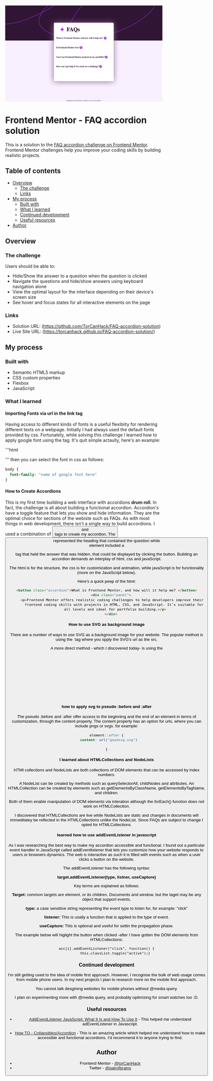 ![Solution Preview](image.png)

# Frontend Mentor - FAQ accordion solution

This is a solution to the [FAQ accordion challenge on Frontend Mentor](https://www.frontendmentor.io/challenges/faq-accordion-wyfFdeBwBz). Frontend Mentor challenges help you improve your coding skills by building realistic projects.

## Table of contents

- [Overview](#overview)
  - [The challenge](#the-challenge)
  - [Links](#links)
- [My process](#my-process)
  - [Built with](#built-with)
  - [What I learned](#what-i-learned)
  - [Continued development](#continued-development)
  - [Useful resources](#useful-resources)
- [Author](#author)

## Overview

### The challenge

Users should be able to:

- Hide/Show the answer to a question when the question is clicked
- Navigate the questions and hide/show answers using keyboard navigation alone
- View the optimal layout for the interface depending on their device's screen size
- See hover and focus states for all interactive elements on the page

### Links

- Solution URL: (https://github.com/TorCanHack/FAQ-accordion-solution)
- Live Site URL: (https://torcanhack.github.io/FAQ-accordion-solution/)

## My process

### Built with

- Semantic HTML5 markup
- CSS custom properties
- Flexbox
- JavaScript

### What I learned

#### Importing Fonts via url in the link tag

Having access to different kinds of fonts is a useful flexibiity for rendering different texts on a webpage. Initially I had always used the default fonts provided by css. Fortunately, while solving this challenge I learned how to apply google font using the <link> tag. It's quit simple actaully, here's an example:

'''html
<link rel="stylesheet" href="inlcude google font url here">
'''
then you can select the font in css as follows:

````css
body {
  font-family: "name of google font here"
}
````

#### How to Create Accordions

This is my first time building a web interface with accordions **drum roll**. In fact, the challenge is all about building a functional accordion. Accordion's have a toggle feature that lets you show and hide information. They are the optimal choice for sections of the webiste such as FAQs. As with most things in web development, there isn't a single way to build accordions. I used a combination of <button> and <div> tags to create my accordion. The <button> represented the heading that contained the question while <div> element included a <p> tag that held the answer that was hidden, that could be displayed by clicking the button. Building an accordion demands an interplay of html, css and javaScript.

The html is for the structure, the css is for customization and animation, while javaScript is for functionality (more on the JavaScript below).

Here's a quick peep of the html:

````html
<button class="accordion">What is Frontend Mentor, and how will it help me? </button>
    <div class="panel">
      <p>Frontend Mentor offers realistic coding challenges to help developers improve their 
        frontend coding skills with projects in HTML, CSS, and JavaScript. It's suitable for 
        all levels and ideal for portfolio building.</p>
    </div>
````

#### How to use SVG as background image

There are a number of ways to use SVG as a background image for your website. The popular method is using the <img> tag where you spply the SVG's url as the src.

A more direct method - which I discovered today- is using the <svg> tag itself where you input the XML code that was used to build the svg. This is useful if the svg is in your local storage and you'd rather not provide the path.

#### how to apply svg to pseudo :before and :after

The pseudo :before and :after  offer access to the beginning and the end of an element in terms of customization, through the content property. The content property has an option for urls, where you can include pngs or svgs.
for example:

````css
element::after {
  content: url("goodsvg.svg")

}
````

#### I learned about HTMLCollections and NodeLists

HTMl collections and NodeLists are both collections of DOM elements that can be accessed by index numbers.

A NodeList can be created by methods such as querySelectorAll, childNodes and attributes. An HTMLCollection can be created by elements such as getElementsByClassName, getElementsByTagName, and children.

Both of them enable manipulation of DOM elements via interation although the forEach() function does not work on HTMLCollection.

I discovered that HTMLCollections are live while NodeLists are static and changes in documents will immeditaley be reflected in the HTMLCollections unlike the NodeList. Since FAQs are subject to change I opted for HTMLCollections.

#### learned how to use addEventListener in javascript

As I was researching the best way to make my accordion accessible and functional. I found out a particular event handler in JavaScript called addEventlistener that lets you customize how your website responds to users or browsers dynamics. The web is interactive as such it is filled with events such as when a user clicks a button on the website.

The addEventListener has the following syntax:

**target.addEventListener(type, listner, useCapture)**

Key terms are explained as follows:

**Target:** common targets are element, or its children, Documents and window, but the taget may be any object that support events.

**type:** a case sensitive string representing the event type to listen for, for example: "click"

**listener:** This is usally a function that is applied to the type of event.

**useCapture:** This is optional and useful for settin the propagation phase.

The example below will higlight the button when clicked -after I have gotten the DOM elements from HTMLCollections:

````jS
acc[i].addEventListener("click", function() {
        this.classList.toggle("active");}
````

### Continued development

I'm still getting used to the idea of mobile first approach. However, I recognise the bulk of web usage comes from mobile phone users. In my next projects I plan to research more on the mobile first approach.

You cannot talk desgining websites for mobile phones without @media query.

I plan on experimenting more with @media query, and probably opitmizing for smart watches too :D.

### Useful resources

- [AddEventListener JavaScript: What It Is and How To Use It](https://coderpad.io/blog/development/addeventlistener-javascript/) - This helped me understand adEventListener in Javascript.

- [How TO - Collapsibles/Accordion](https://www.w3schools.com/howto/howto_js_accordion.asp) - This is an amazing article which helped me understand how to make accessible and functional accordions. I'd recommend it to anyone trying to find.

## Author

- Frontend Mentor - [@torCanHack](https://www.frontendmentor.io/profile/torCanHack)
- Twitter - [@pairofbrains](https://www.twitter.com/pairofbrains)
